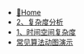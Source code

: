 * [📂Home](/Docs/README)
* [2、复杂度分析](./2、复杂度分析.md)
* [1、时间空间复杂度](./1、时间空间复杂度.md)
* [常见算法动图演示](./常见算法动图演示.md)
